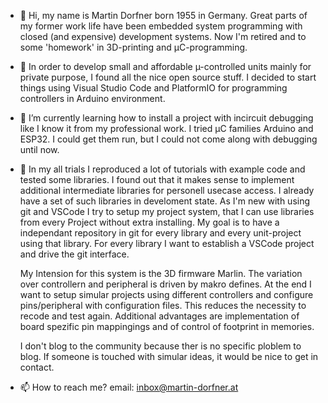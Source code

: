 - 👋 Hi, my name is Martin Dorfner born 1955 in Germany.
     Great parts of my former work life have been embedded system programming with closed (and expensive) development systems.
     Now I'm retired and to some 'homework' in 3D-printing and µC-programming.
          
- 👀 In order to develop small and affordable µ-controlled units mainly for private purpose, I found all the nice open source stuff.
     I decided to start things using Visual Studio Code and PlatformIO for programming controllers in Arduino environment.
     
- 🌱 I’m currently learning how to install a project with incircuit debugging like I know it from my professional work.
     I tried µC families Arduino and ESP32. I could get them run, but I could not come along with debugging until now.  
     
- 💞️ In my all trials I reproduced a lot of tutorials with example code and tested some libraries. 
     I found out that it makes sense to implement additional intermediate libraries for personell usecase access.
     I already have a set of such libraries in develoment state.
     As I'm new with using git and VSCode I try to setup my project system, that I can use libraries from every Project without extra installing.
     My goal is to have a independant repository in git for every library and every unit-project using that library.
     For every library I want to establish a VSCode project and drive the  git interface.
         
     My Intension for this system is the 3D firmware Marlin. The variation over controllern and peripheral is driven by makro defines.
     At the end I want to setup simular projects using different controllers and configure pins/peripheral with configuration files.
     This reduces the necessity to recode and test again.
     Additional advantages are implementation of board spezific pin mappingings and of control of footprint in memories.
     
     I don't blog to the community because ther is no specific ploblem to blog.
     If someone is touched with simular ideas, it would be nice to get in contact.
            
- 📫 How to reach me?
     email: inbox@martin-dorfner.at
     

